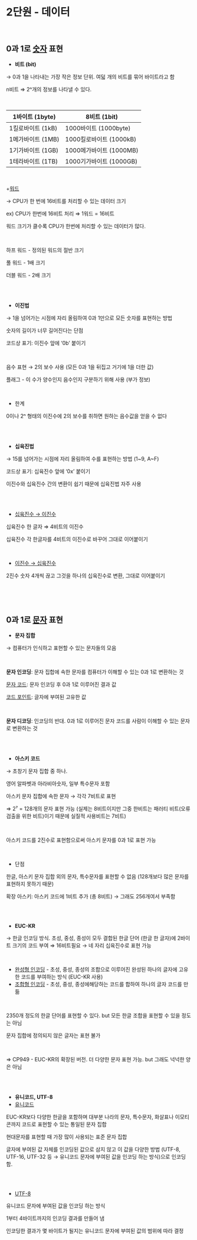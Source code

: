 # 2단원 - 데이터
<br>

## 0과 1로 <u>숫자</u> 표현

- **비트 (bit)**

→ 0과 1을 나타내는 가장 작은 정보 단위. 여덟 개의 비트를 묶어 바이트라고 함

n비트 ⇒ 2ⁿ개의 정보를 나타낼 수 있다.

<br>

| 1바이트 (1byte) | 8비트 (1bit) |
| --- | --- |
| 1킬로바이트 (1kB) | 1000바이트 (1000byte) |
| 1메가바이트 (1MB) | 1000킬로바이트 (1000kB) |
| 1기가바이트 (1GB) | 1000메가바이트 (1000MB) |
| 1테라바이트 (1TB) | 1000기가바이트 (1000GB) |

<br>

+<u>워드</u>

→ CPU가 한 번에 16비트를 처리할 수 있는 데이터 크기

ex) CPU가 한번에 16비트 처리 ⇒ 1워드 = 16비트

워드 크기가 클수록 CPU가 한번에 처리할 수 있는 데이터가 많다.

<br>

하프 워드 - 정의된 워드의 절반 크기

풀 워드 - 1배 크기

더블 워드 - 2배 크기

<br>
<br>

- **이진법**

→ 1을 넘어가는 시점에 자리 올림하여 0과 1만으로 모든 숫자를 표현하는 방법

숫자의 길이가 너무 길어진다는 단점

코드상 표기: 이진수 앞에 ‘0b’ 붙이기

<br>

음수 표현 → 2의 보수 사용 (모든 0과 1을 뒤집고 거기에 1을 더한 값)

플래그 - 이 수가 양수인지 음수인지 구분하기 위해 사용 (부가 정보)

<br>

- 한계

0이나 2ⁿ 형태의 이진수에 2의 보수를 취하면 원하는 음수값을 얻을 수 없다

<br>
<br>

- **십육진법**

→ 15를 넘어가는 시점에 자리 올림하여 수를 표현하는 방법 (1~9, A~F)

코드상 표기: 십육진수 앞에 ‘0x’ 붙이기

이진수와 십육진수 간의 변환이 쉽기 때문에 십육진법 자주 사용

<br>
<br>

- <u>십육진수 → 이진수</u>

십육진수 한 글자 ⇒ 4비트의 이진수

십육진수 각 한글자를 4비트의 이진수로 바꾸어 그대로 이어붙이기

<br>

- <u>이진수 → 십육진수</u>

2진수 숫자 4개씩 끊고 그것을 하나의 십육진수로 변환, 그대로 이어붙이기

<br>
<br>
<br>

## 0과 1로 <u>문자</u> 표현

- **문자 집합**

→ 컴퓨터가 인식하고 표현할 수 있는 문자들의 모음

<br>

**문자 인코딩**: 문자 집합에 속한 문자를 컴퓨터가 이해할 수 있는 0과 1로 변환하는 것

<u>문자 코드</u>: 문자 인코딩 후 0과 1로 이루어진 결과 값

<u>코드 포인트</u>: 글자에 부여된 고유한 값

<br>

**문자 디코딩**: 인코딩의 반대. 0과 1로 이루어진 문자 코드를 사람이 이해할 수 있는 문자로 변환하는 것

<br>
<br>

- **아스키 코드**

→ 초창기 문자 집합 중 하나.

영어 알파벳과 아라비아숫자, 일부 특수문자 포함

아스키 문자 집합에 속한 문자 → 각각 7비트로 표현

⇒ 2⁷ = 128개의 문자 표현 가능 (실제는 8비트이지만 그중 한비트는 패러티 비트(오류검출을 위한 비트)이기 때문에 실질적 사용비트는 7비트)

<br>

아스키 코드를 2진수로 표현함으로써 아스키 문자를 0과 1로 표현 가능

<br>

- 단점

한글, 아스키 문자 집합 외의 문자, 특수문자를 표현할 수 없음 (128개보다 많은 문자를 표현하지 못하기 때문)

확장 아스키: 아스키 코드에 1비트 추가 (총 8비트) → 그래도 256개여서 부족함

<br>
<br>

- **EUC-KR**

→ 한글 인코딩 방식. 초성, 중성, 종성이 모두 결합된 한글 단어 (한글 한 글자)에 2바이트 크기의 코드 부여 ⇒ 16비트필요 → 네 자리 십육진수로 표현 가능

<br>

- <u>완성형 인코딩</u> - 초성, 중성, 종성의 조합으로 이루어진 완성된 하나의 글자에 고유한 코드를 부여하는 방식 (EUC-KR 사용)
- <u>조합형 인코딩</u> - 초성, 중성, 종성에해당하는 코드를 합하여 하나의 글자 코드를 만듦

<br>

2350개 정도의 한글 단어를 표현할 수 있다.  but 모든 한글 조합을 표현할 수 있을 정도는 아님

문자 집합에 정의되지 않은 글자는 표현 불가

<br>

⇒ CP949 - EUC-KR의 확장된 버전. 더 다양한 문자 표현 가능. but 그래도 넉넉한 양은 아님

<br>
<br>

- **유니코드, UTF-8**
- <u>유니코드</u>

EUC-KR보다 다양한 한글을 포함하며 대부분 나라의 문자, 특수문자, 화살표나 이모티콘까지 코드로 표현할 수 있는 통일된 문자 집합

현대문자를 표현할 때 가장 많이 사용되는 표준 문자 집합

글자에 부여된 값 자체를 인코딩된 값으로 삼지 않고 이 값을 다양한 방법 (UTF-8, UTF-16, UTF-32 등 → 유니코드 문자에 부여된 값을 인코딩 하는 방식)으로 인코딩 함.

<br>
<br>

- <u>UTF-8</u>

유니코드 문자에 부여된 값을 인코딩 하는 방식

1부터 4바이트까지의 인코딩 결과를 만들어 냄

인코딩한 결과가 몇 바이트가 될지는 유니코드 문자에 부여된 값의 범위에 따라 결정